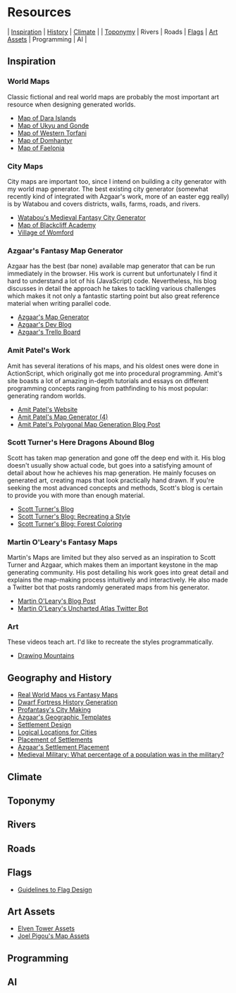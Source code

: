 # Resources

| [Inspiration](#inspiration) | [History](#geography-and-history) | [Climate](#climate) |
| [Toponymy](#toponymy) | Rivers | Roads | [Flags](#flags) | [Art Assets](#art-assets) | Programming | AI |

## Inspiration
### World Maps
Classic fictional and real world maps are probably the most important art resource when designing generated worlds.
- [Map of Dara Islands](https://66.media.tumblr.com/eafaee89ce53d4a5ad76a1970d5731d8/tumblr_ojjg0aci6c1qdwahko1_1280.jpg)
- [Map of Ukyu and Gonde](https://66.media.tumblr.com/de2fa52eb4e7b6e4d26dc1cf6b709129/tumblr_ojjg6wh2y91qdwahko1_1280.jpg)
- [Map of Western Torfani](https://cartographersguild.com/attachment.php?attachmentid=80295&d=1455641179)
- [Map of Domhantyr](https://ilanthar.jimdo.com/worldbuilding-1/domhantyr/)
- [Map of Faelonia](https://proxy.duckduckgo.com/iu/?u=http://i.imgur.com/rQlXJcK.png)

### City Maps
City maps are important too, since I intend on building a city generator with my world map generator. The best existing city generator (somewhat recently kind of integrated with Azgaar's work, more of an easter egg really) is by Watabou and covers districts, walls, farms, roads, and rivers.
- [Watabou's Medieval Fantasy City Generator](https://watabou.itch.io/medieval-fantasy-city-generator)
- [Map of Blackcliff Academy](http://www.fantasticmaps.com/2016/01/mapping-blackcliff-academy-for-an-ember-in-the-ashes/)
- [Village of Womford](https://www.cartographersguild.com/attachment.php?attachmentid=82015&d=1459781550)

### Azgaar's Fantasy Map Generator
Azgaar has the best (bar none) available map generator that can be run immediately in the browser. His work is current but unfortunately I find it hard to understand a lot of his (JavaScript) code. Nevertheless, his blog discusses in detail the approach he takes to tackling various challenges which makes it not only a fantastic starting point but also great reference material when writing parallel code.
- [Azgaar's Map Generator](https://azgaar.github.io/Fantasy-Map-Generator/)
- [Azgaar's Dev Blog](https://azgaar.wordpress.com/)
- [Azgaar's Trello Board](https://trello.com/b/7x832DG4/fantasy-map-generator)

### Amit Patel's Work
Amit has several iterations of his maps, and his oldest ones were done in ActionScript, which originally got me into procedural programming. Amit's site boasts a lot of amazing in-depth tutorials and essays on different programming concepts ranging from pathfinding to his most popular: generating random worlds.
- [Amit Patel's Website](https://www.redblobgames.com/)
- [Amit Patel's Map Generator (4)](https://www.redblobgames.com/maps/mapgen4/)
- [Amit Patel's Polygonal Map Generation Blog Post](http://www-cs-students.stanford.edu/~amitp/game-programming/polygon-map-generation/)

### Scott Turner's Here Dragons Abound Blog
Scott has taken map generation and gone off the deep end with it. His blog doesn't usually show actual code, but goes into a satisfying amount of detail about how he achieves his map generation. He mainly focuses on generated art, creating maps that look practically hand drawn. If you're seeking the most advanced concepts and methods, Scott's blog is certain to provide you with more than enough material.
- [Scott Turner's Blog](https://heredragonsabound.blogspot.com)
- [Scott Turner's Blog: Recreating a Style](https://heredragonsabound.blogspot.com/2017/10/recreating-style.html)
- [Scott Turner's Blog: Forest Coloring](https://heredragonsabound.blogspot.com/2017/03/sprucing-up-forest.html)

### Martin O'Leary's Fantasy Maps
Martin's Maps are limited but they also served as an inspiration to Scott Turner and Azgaar, which makes them an important keystone in the map generating community. His post detailing his work goes into great detail and explains the map-making process intuitively and interactively. He also made a Twitter bot that posts randomly generated maps from his generator.
- [Martin O'Leary's Blog Post](http://mewo2.com/notes/terrain/)
- [Martin O'Leary's Uncharted Atlas Twitter Bot](https://twitter.com/unchartedatlas)

### Art
These videos teach art. I'd like to recreate the styles programmatically.
- [Drawing Mountains](https://www.youtube.com/watch?v=7xVOhNt3JQk)

## Geography and History
- [Real World Maps vs Fantasy Maps](https://worldbuildingschool.com/real-world-maps/)
- [Dwarf Fortress History Generation](https://www.polygon.com/2014/7/23/5926447/dwarf-fortress-will-crush-your-cpu-because-creating-history-is-hard)
- [Profantasy's City Making](http://rpgmaps.profantasy.com/making-a-city-part-3-2/)
- [Azgaar's Geographic Templates](https://azgaar.wordpress.com/2018/02/08/templates-implementation-and-heightmap-editor-ui/)
- [Settlement Design](https://www.lostkingdom.net/lets-design-a-medieval-village-introduction/)
- [Logical Locations for Cities](https://worldbuilding.stackexchange.com/questions/73233/logical-location-for-cities)
- [Placement of Settlements](https://worldbuildingworkshop.com/2015/12/17/where-to-place-your-settlements/)
- [Azgaar's Settlement Placement](https://azgaar.wordpress.com/2017/11/21/settlements/)
- [Medieval Military: What percentage of a population was in the military?](https://worldbuildingworkshop.com/2015/12/17/where-to-place-your-settlements/)

## Climate

## Toponymy

## Rivers

## Roads

## Flags
- [Guidelines to Flag Design](https://worldbuilding.stackexchange.com/questions/58152/are-there-any-rules-or-guidelines-about-designing-a-flag/72244#72244)

## Art Assets
- [Elven Tower Assets](https://www.elventower.com/roll-20-packs)
- [Joel Pigou's Map Assets](https://gumroad.com/joelpigou)

## Programming

## AI
